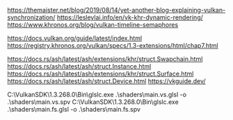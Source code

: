 



https://themaister.net/blog/2019/08/14/yet-another-blog-explaining-vulkan-synchronization/
https://lesleylai.info/en/vk-khr-dynamic-rendering/
https://www.khronos.org/blog/vulkan-timeline-semaphores

https://docs.vulkan.org/guide/latest/index.html
https://registry.khronos.org/vulkan/specs/1.3-extensions/html/chap7.html


https://docs.rs/ash/latest/ash/extensions/khr/struct.Swapchain.html
https://docs.rs/ash/latest/ash/struct.Instance.html
https://docs.rs/ash/latest/ash/extensions/khr/struct.Surface.html
https://docs.rs/ash/latest/ash/struct.Device.html
https://vkguide.dev/

C:\VulkanSDK\1.3.268.0\Bin\glslc.exe .\shaders\main.vs.glsl -o .\shaders\main.vs.spv
C:\VulkanSDK\1.3.268.0\Bin\glslc.exe .\shaders\main.fs.glsl -o .\shaders\main.fs.spv